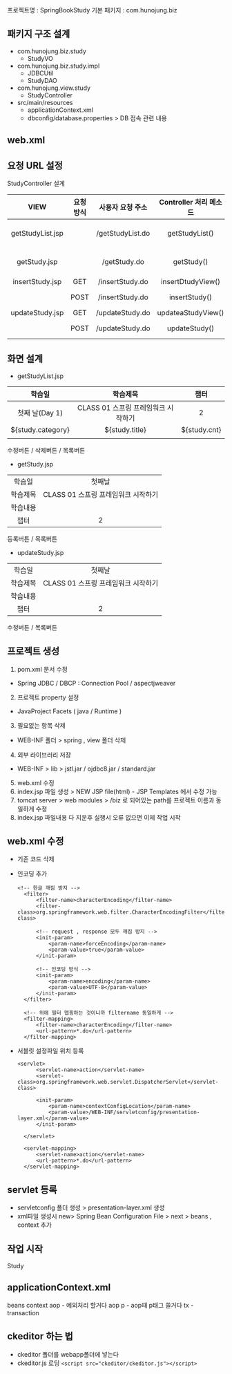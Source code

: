 프로젝트명 : SpringBookStudy
기본 패키지 : com.hunojung.biz

## 패키지 구조 설계

- com.hunojung.biz.study
  - StudyVO
- com.hunojung.biz.study.impl
  - JDBCUtil
  - StudyDAO
- com.hunojung.view.study
  - StudyController
- src/main/resources
  - applicationContext.xml
  - dbconfig/database.properties > DB 접속 관련 내용

## web.xml

## 요청 URL 설정

StudyController 설계

| VIEW | 요청 방식 | 사용자 요청 주소 | Controller 처리 메소드 |매개변수 타입| String type 반환 |반환 변수|
|:---:|:---:|:---:|:---:|:---:|:---:|:---:|
| getStudyList.jsp|       |/getStudyList.do|getStudyList()|StudyVO, StudyDAO, Model|getStudyList.jsp|"studyList"|
| getStudy.jsp|           |/getStudy.do|getStudy()|StudyVO, StudyDAO, Model|getStudy.jsp|"study"|
| insertStudy.jsp   | GET |/insertStudy.do|insertDtudyView()||insertStudy.jsp|
| | POST                  |/insertStudy.do|insertStudy()|StudyVO, StudyDAO|/getStudyList.do|
| updateStudy.jsp |  GET  |/updateStudy.do|updateaStudyView()|StudyVO|updateStudy.jsp|
| | POST                  |/updateStudy.do|updateStudy()|StudyVO, StudyDAO|/getStudyList.do|

## 화면 설계

- getStudyList.jsp

|학습일|학습제목|챕터|
|:---:|:---:|:---:|
|첫째 날(Day 1)|CLASS 01 스프링 프레임워크 시작하기|2|
|${study.category}|${study.title}|${study.cnt}|
||||

수정버튼 / 삭제버튼 / 목록버튼

- getStudy.jsp

|||
|:---:|:---:|
|학습일|첫째날|
|학습제목|CLASS 01 스프링 프레임워크 시작하기|
|학습내용||
|챕터|2|

등록버튼 / 목록버튼

- updateStudy.jsp

|||
|:---:|:---:|
|학습일|첫째날|
|학습제목|CLASS 01 스프링 프레임워크 시작하기|
|학습내용||
|챕터|2|

수정버튼 / 목록버튼

## 프로젝트 생성
1. pom.xml 문서 수정
  - Spring JDBC / DBCP : Connection Pool / aspectjweaver
2. 프로젝트 property 설정
  - JavaProject Facets ( java / Runtime )
3. 필요없는 항목 삭제
  - WEB-INF 폴더 > spring , view 폴더 삭제
4. 외부 라이브러리 저장
  - WEB-INF > lib > jstl.jar / ojdbc8.jar / standard.jar
5. web.xml 수정
6. index.jsp 파일 생성 > NEW JSP file(html) - JSP Templates 에서 수정 가능
7. tomcat server > web modules > /biz 로 되어있는 path를 프로젝트 이름과 동일하게 수정
7. index.jsp 파일내용 다 지운후 실행시 오류 없으면 이제 작업 시작

## web.xml 수정
- 기존 코드 삭제
- 인코딩 추가
  ```
  <!-- 한글 깨짐 방지 -->
  	<filter>
  		<filter-name>characterEncoding</filter-name>
  		<filter-class>org.springframework.web.filter.CharacterEncodingFilter</filter-class>

  		<!-- request , response 모두 깨짐 방지 -->
  		<init-param>
  			<param-name>forceEncoding</param-name>
  			<param-value>true</param-value>
  		</init-param>

  		<!-- 인코딩 방식 -->
  		<init-param>
  			<param-name>encoding</param-name>
  			<param-value>UTF-8</param-value>
  		</init-param>
  	</filter>

  	<!-- 위에 필터 맵핑하는 것이니까 filtername 동일하게 -->
  	<filter-mapping>
  		<filter-name>characterEncoding</filter-name>
  		<url-pattern>*.do</url-pattern>
  	</filter-mapping>
  ```

- 서블릿 설정파일 위치 등록
  ```
  <servlet>
  		<servlet-name>action</servlet-name>
  		<servlet-class>org.springframework.web.servlet.DispatcherServlet</servlet-class>

  		<init-param>
  			<param-name>contextConfigLocation</param-name>
  			<param-value>/WEB-INF/servletconfig/presentation-layer.xml</param-value>
  		</init-param>

  	</servlet>

  	<servlet-mapping>
  		<servlet-name>action</servlet-name>
  		<url-pattern>*.do</url-pattern>
  	</servlet-mapping>
  ```

## servlet 등록
- servletconfig 폴더 생성 > presentation-layer.xml 생성
- xml파일 생성시 new> Spring Bean Configuration File > next > beans , context 추가


## 작업 시작
Study



## applicationContext.xml

beans
context
aop - 예외처리 할거다 aop
p - aop때 p태그 쓸거다
tx - transaction

## ckeditor 하는 법
- ckeditor 폴더를 webapp폴더에 넣는다
- ckeditor.js 로딩
  ```<script src="ckeditor/ckeditor.js"></script>```
